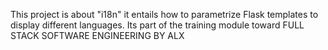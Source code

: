  This project is about "i18n" it entails how to parametrize Flask templates to display different languages. Its part of the training module toward FULL STACK SOFTWARE ENGINEERING BY ALX
